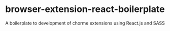 # browser-extension-react-boilerplate
A boilerplate to development of chorme extensions using React.js and SASS
